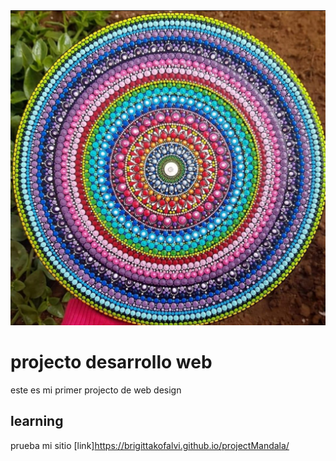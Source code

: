 <img src="images/logo1.jpg" height:10px>

# projecto desarrollo web

este es mi primer projecto de web design
## learning

prueba mi sitio [link]https://brigittakofalvi.github.io/projectMandala/

